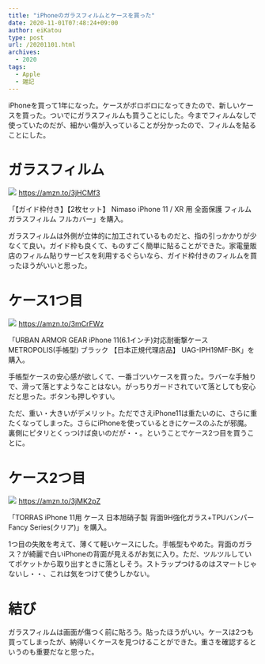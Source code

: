 ```yaml
---
title: "iPhoneのガラスフィルムとケースを買った"
date: 2020-11-01T07:48:24+09:00
author: eiKatou
type: post
url: /20201101.html
archives:
  - 2020
tags:
  - Apple
  - 雑記
---
```


iPhoneを買って1年になった。ケースがボロボロになってきたので、新しいケースを買った。ついでにガラスフィルムも買うことにした。今までフィルムなしで使っていたのだが、細かい傷が入っていることが分かったので、フィルムを貼ることにした。

# ガラスフィルム

<a href="https://www.amazon.co.jp/gp/product/B07GKFWN3V/ref=as_li_ss_il?ie=UTF8&psc=1&linkCode=li3&tag=eikatou-22&linkId=97285f64b0e6c3be2e0bdd61c058d586&language=ja_JP" target="_blank"><img border="0" src="//ws-fe.amazon-adsystem.com/widgets/q?_encoding=UTF8&ASIN=B07GKFWN3V&Format=_SL250_&ID=AsinImage&MarketPlace=JP&ServiceVersion=20070822&WS=1&tag=eikatou-22&language=ja_JP" ></a><img src="https://ir-jp.amazon-adsystem.com/e/ir?t=eikatou-22&language=ja_JP&l=li3&o=9&a=B07GKFWN3V" width="1" height="1" border="0" alt="" style="border:none !important; margin:0px !important;" />
https://amzn.to/3jHCMf3

「【ガイド枠付き】【2枚セット】 Nimaso iPhone 11 / XR 用 全面保護 フィルム ガラスフィルム フルカバー」を購入。

ガラスフィルムは外側が立体的に加工されているものだと、指の引っかかりが少なくて良い。ガイド枠も良くて、ものすごく簡単に貼ることができた。家電量販店のフィルム貼りサービスを利用するぐらいなら、ガイド枠付きのフィルムを買ったほうがいいと思った。

<!--more-->

# ケース1つ目
<a href="https://www.amazon.co.jp/gp/product/B07WX8H5D1/ref=as_li_ss_il?ie=UTF8&psc=1&linkCode=li3&tag=eikatou-22&linkId=d2ede1d086ba4055c4bb71619787d18c&language=ja_JP" target="_blank"><img border="0" src="//ws-fe.amazon-adsystem.com/widgets/q?_encoding=UTF8&ASIN=B07WX8H5D1&Format=_SL250_&ID=AsinImage&MarketPlace=JP&ServiceVersion=20070822&WS=1&tag=eikatou-22&language=ja_JP" ></a><img src="https://ir-jp.amazon-adsystem.com/e/ir?t=eikatou-22&language=ja_JP&l=li3&o=9&a=B07WX8H5D1" width="1" height="1" border="0" alt="" style="border:none !important; margin:0px !important;" />
https://amzn.to/3mCrFWz

「URBAN ARMOR GEAR iPhone 11(6.1インチ)対応耐衝撃ケース METROPOLIS(手帳型) ブラック 【日本正規代理店品】 UAG-IPH19MF-BK」を購入。

手帳型ケースの安心感が欲しくて、一番ゴツいケースを買った。ラバーな手触りで、滑って落とすようなことはない。がっちりガードされていて落としても安心だと思った。ボタンも押しやすい。

ただ、重い・大きいがデメリット。ただでさえiPhone11は重たいのに、さらに重たくなってしまった。さらにiPhoneを使っているときにケースのふたが邪魔。裏側にピタリとくっつけば良いのだが・・。ということでケース2つ目を買うことに。

# ケース2つ目

<a href="https://www.amazon.co.jp/gp/product/B07VW8XF4Q/ref=as_li_ss_il?ie=UTF8&psc=1&linkCode=li3&tag=eikatou-22&linkId=068d08d34feabb4251e3f991c136cb2d&language=ja_JP" target="_blank"><img border="0" src="//ws-fe.amazon-adsystem.com/widgets/q?_encoding=UTF8&ASIN=B07VW8XF4Q&Format=_SL250_&ID=AsinImage&MarketPlace=JP&ServiceVersion=20070822&WS=1&tag=eikatou-22&language=ja_JP" ></a><img src="https://ir-jp.amazon-adsystem.com/e/ir?t=eikatou-22&language=ja_JP&l=li3&o=9&a=B07VW8XF4Q" width="1" height="1" border="0" alt="" style="border:none !important; margin:0px !important;" />
https://amzn.to/3jMK2pZ

「TORRAS iPhone 11用 ケース 日本旭硝子製 背面9H強化ガラス+TPUバンパー Fancy Series(クリア)」を購入。

1つ目の失敗を考えて、薄くて軽いケースにした。手帳型もやめた。背面のガラス？が綺麗で白いiPhoneの背面が見えるがお気に入り。ただ、ツルツルしていてポケットから取り出すときに落としそう。ストラップつけるのはスマートじゃないし・・、これは気をつけて使うしかない。

# 結び

ガラスフィルムは画面が傷つく前に貼ろう。貼ったほうがいい。ケースは2つも買ってしまったが、納得いくケースを見つけることができた。重さを確認するというのも重要だなと思った。